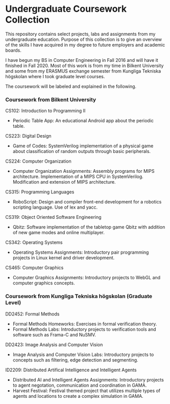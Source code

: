 # Undergraduate Coursework Collection
This repository contains select projects, labs and assignments from my undergraduate education. 
Purpose of this collection is to give an overview of the skills I have acquired in my degree
to future employers and academic boards.

I have begun my BS in Computer Engineering in Fall 2016 and will have it finished in Fall 2020.
Most of this work is from my time in Bilkent University and some from my ERASMUS exchange semester
from Kungliga Tekniska högskolan where I took graduate level courses.

The coursework will be labeled and explained in the following.

### Coursework from Bilkent University
CS102: Introduction to Programming II
* Periodic Table App: An educational Android app about the periodic table.

CS223: Digital Design
* Game of Codes: SystemVerilog implementation of a physical game about classification of random outputs through basic peripherals.

CS224: Computer Organization
* Computer Organization Assignments: Assembly programs for MIPS architecture. Implementation of a MIPS CPU in SystemVerilog. Modification and extension of MIPS architecture.

CS315: Programming Languages
* RoboScript: Design and compiler front-end development for a robotics scripting language. Use of lex and yacc.

CS319: Object Oriented Software Engineering
* Qbitz: Software implementation of the tabletop game Qbitz with addition of new game modes and online multiplayer.

CS342: Operating Systems
* Operating Systems Assignments: Introductory pair programming projects in Linux kernel and driver development.

CS465: Computer Graphics
* Computer Graphics Assignments: Introductory projects to WebGL and computer graphics concepts.

### Coursework from Kungliga Tekniska högskolan (Graduate Level)
DD2452: Formal Methods
* Formal Methods Homeworks: Exercises in formal verification theory.
* Formal Methods Labs: Introductory projects to verification tools and software such as Frama-C and NuSMV.

DD2423: Image Analysis and Computer Vision
* Image Analysis and Computer Vision Labs: Introductory projects to concepts such as filtering, edge detection and segmenting.

ID2209: Distributed Artifical Intelligence and Intelligent Agents
* Distributed AI and Intelligent Agents Assignments: Introductory projects to agent negotation, communication and coordination in GAMA.
* Harvest Festival: Festival themed project that utilizes multiple types of agents and locations to create a complex simulation in GAMA.
